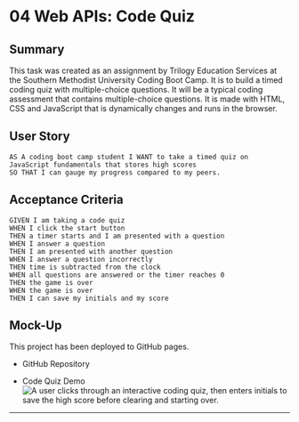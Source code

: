 # 04 Web APIs: Code Quiz

## Summary

This task was created as an assignment by Trilogy Education Services at the 
Southern Methodist University Coding Boot Camp. It is to build a timed coding quiz with multiple-choice
questions. It will be a typical coding assessment that contains multiple-choice questions. 
It is made with HTML, CSS and JavaScript that is dynamically changes and runs in the browser.


## User Story

```
AS A coding boot camp student I WANT to take a timed quiz on JavaScript fundamentals that stores high scores
SO THAT I can gauge my progress compared to my peers.
```

## Acceptance Criteria

```
GIVEN I am taking a code quiz
WHEN I click the start button
THEN a timer starts and I am presented with a question
WHEN I answer a question
THEN I am presented with another question
WHEN I answer a question incorrectly
THEN time is subtracted from the clock
WHEN all questions are answered or the timer reaches 0
THEN the game is over
WHEN the game is over
THEN I can save my initials and my score
```

## Mock-Up


This project has been deployed to GitHub pages.

* GitHub Repository


* Code Quiz Demo
![A user clicks through an interactive coding quiz, then enters initials to save the high score before clearing and starting over.](./assets/codedemo.gif)


---